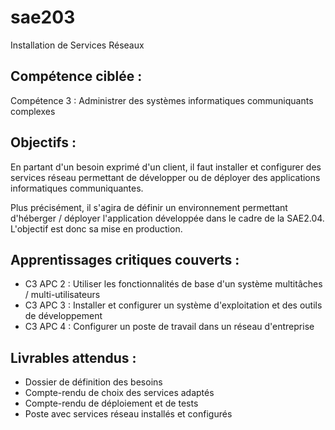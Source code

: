 # sae203
Installation de Services Réseaux

## Compétence ciblée : 

Compétence 3 : Administrer des systèmes informatiques communiquants complexes

## Objectifs :

En partant d'un besoin exprimé d'un client, il faut installer et configurer des services réseau permettant de développer ou de déployer des applications informatiques communiquantes.

Plus précisément, il s'agira de définir un environnement permettant d'héberger / déployer l'application développée dans le cadre de la SAE2.04. L'objectif est donc sa mise en production.

## Apprentissages critiques couverts :

- C3 APC 2 : Utiliser les fonctionnalités de base d'un système multitâches / multi-utilisateurs
- C3 APC 3 : Installer et configurer un système d'exploitation et des outils de développement
- C3 APC 4 : Configurer un poste de travail dans un réseau d'entreprise

## Livrables attendus :

- Dossier de définition des besoins
- Compte-rendu de choix des services adaptés
- Compte-rendu de déploiement et de tests
- Poste avec services réseau installés et configurés
